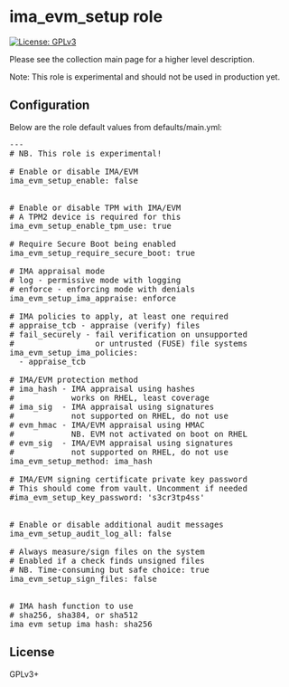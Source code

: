 # ima_evm_setup role

[![License: GPLv3](https://img.shields.io/badge/license-GPLv3-brightgreen.svg)](https://www.gnu.org/licenses/gpl-3.0)

Please see the collection main page for a higher level description.

Note: This role is experimental and should not be used in production yet.

## Configuration

Below are the role default values from defaults/main.yml:

<pre>
---
# NB. This role is experimental!

# Enable or disable IMA/EVM
ima_evm_setup_enable: false


# Enable or disable TPM with IMA/EVM
# A TPM2 device is required for this
ima_evm_setup_enable_tpm_use: true

# Require Secure Boot being enabled
ima_evm_setup_require_secure_boot: true

# IMA appraisal mode
# log - permissive mode with logging
# enforce - enforcing mode with denials
ima_evm_setup_ima_appraise: enforce

# IMA policies to apply, at least one required
# appraise_tcb - appraise (verify) files
# fail_securely - fail verification on unsupported
#                 or untrusted (FUSE) file systems
ima_evm_setup_ima_policies:
  - appraise_tcb

# IMA/EVM protection method
# ima_hash - IMA appraisal using hashes
#            works on RHEL, least coverage
# ima_sig  - IMA appraisal using signatures
#            not supported on RHEL, do not use
# evm_hmac - IMA/EVM appraisal using HMAC
#            NB. EVM not activated on boot on RHEL
# evm_sig  - IMA/EVM appraisal using signatures
#            not supported on RHEL, do not use
ima_evm_setup_method: ima_hash

# IMA/EVM signing certificate private key password
# This should come from vault. Uncomment if needed
#ima_evm_setup_key_password: 's3cr3tp4ss'


# Enable or disable additional audit messages
ima_evm_setup_audit_log_all: false

# Always measure/sign files on the system
# Enabled if a check finds unsigned files
# NB. Time-consuming but safe choice: true
ima_evm_setup_sign_files: false


# IMA hash function to use
# sha256, sha384, or sha512
ima_evm_setup_ima_hash: sha256
</pre>

## License

GPLv3+
